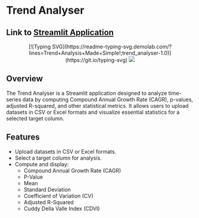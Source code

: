 # Trend Analyser
## Link to [Streamlit Application](https://trendanalyser.streamlit.app/)
<p align="center">
  [![Typing SVG](https://readme-typing-svg.demolab.com/?lines=Trend+Analysis+Made+Simple!;trend_analyser-1.0)](https://git.io/typing-svg)
  <a href="https://github.com/DenverCoder1/readme-typing-svg"><img src="https://readme-typing-svg.herokuapp.com?font=Time+New+Roman&color=yellow&size=30&center=true&vCenter=true&width=600&height=100&lines=Trend+Analysis+Made+Simple!;trend_analyser-1.0;"></a>
</p>


## Overview

The Trend Analyser is a Streamlit application designed to analyze time-series data by computing Compound Annual Growth Rate (CAGR), p-values, adjusted R-squared, and other statistical metrics. It allows users to upload datasets in CSV or Excel formats and visualize essential statistics for a selected target column.

## Features

- Upload datasets in CSV or Excel formats.
- Select a target column for analysis.
- Compute and display:
  - Compound Annual Growth Rate (CAGR)
  - P-Value
  - Mean
  - Standard Deviation
  - Coefficient of Variation (CV)
  - Adjusted R-Squared
  - Cuddy Della Valle Index (CDVI)
